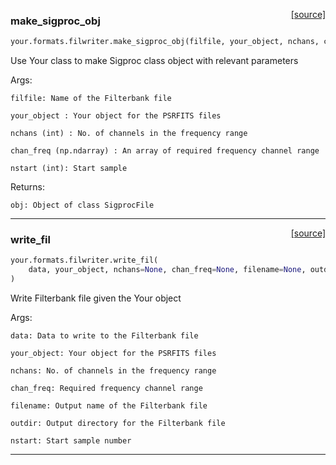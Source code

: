 <span style="float:right;">[[source]](https://github.com/thepetabyteproject/your/blob/master/your/formats/filwriter.py#L11)</span>

### make_sigproc_obj


```python
your.formats.filwriter.make_sigproc_obj(filfile, your_object, nchans, chan_freq, nstart)
```


Use Your class to make Sigproc class object with relevant parameters

Args:

    filfile: Name of the Filterbank file

    your_object : Your object for the PSRFITS files

    nchans (int) : No. of channels in the frequency range

    chan_freq (np.ndarray) : An array of required frequency channel range

    nstart (int): Start sample


Returns:

    obj: Object of class SigprocFile


----

<span style="float:right;">[[source]](https://github.com/thepetabyteproject/your/blob/master/your/formats/filwriter.py#L79)</span>

### write_fil


```python
your.formats.filwriter.write_fil(
    data, your_object, nchans=None, chan_freq=None, filename=None, outdir=None, nstart=None
)
```


Write Filterbank file given the Your object

Args:

    data: Data to write to the Filterbank file

    your_object: Your object for the PSRFITS files

    nchans: No. of channels in the frequency range

    chan_freq: Required frequency channel range

    filename: Output name of the Filterbank file

    outdir: Output directory for the Filterbank file

    nstart: Start sample number


----


